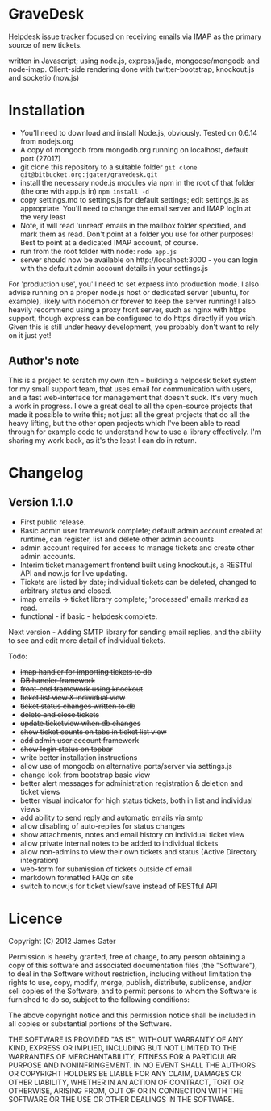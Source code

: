 GraveDesk
=========

Helpdesk issue tracker focused on receiving emails via IMAP as the primary source of new tickets.

written in Javascript; using node.js, express/jade, mongoose/mongodb and node-imap.
Client-side rendering done with twitter-bootstrap, knockout.js and socketio (now.js)

Installation
============

* You'll need to download and install Node.js, obviously. Tested on 0.6.14 from nodejs.org
* A copy of mongodb from mongodb.org running on localhost, default port (27017)
* git clone this repository to a suitable folder
	`git clone git@bitbucket.org:jgater/gravedesk.git`
* install the necessary node.js modules via npm in the root of that folder (the one with app.js in)
	`npm install -d`
* copy settings.md to settings.js for default settings; edit settings.js as appropriate. You'll need to change the email server and IMAP login at the very least
* Note, it will read 'unread' emails in the mailbox folder specified, and mark them as read. Don't point at a folder you use for other purposes! Best to point at a dedicated IMAP account, of course.
* run from the root folder with node:
	`node app.js`
* server should now be available on http://localhost:3000 - you can login with the default admin account details in your settings.js

For 'production use', you'll need to set express into production mode. I also advise running on a proper node.js host or dedicated server (ubuntu, for example), likely with nodemon
or forever to keep the server running!
I also heavily recommend using a proxy front server, such as nginx with https support, though express can be configured to do https directly if you wish.
Given this is still under heavy development, you probably don't want to rely on it just yet!


Author's note
-------------

This is a project to scratch my own itch - building a helpdesk ticket system for my small support team, that uses email for communication with users, and a fast web-interface for management that doesn't suck. It's very much a work in progress. I owe a great deal to all the open-source projects that made it possible to write this; not just all the great projects that do all the heavy lifting, but the other open projects which I've been able to read through for example code to understand how to use a library effectively. I'm sharing my work back, as it's the least I can do in return.


Changelog
=========

Version 1.1.0
-------------

* First public release.
* Basic admin user framework complete; default admin account created at runtime, can register, list and delete other admin accounts.
* admin account required for access to manage tickets and create other admin accounts.
* Interim ticket management frontend built using knockout.js, a RESTful API and now.js for live updating.
* Tickets are listed by date; individual tickets can be deleted, changed to arbitrary status and closed.
* imap emails -> ticket library complete; 'processed' emails marked as read.
* functional - if basic - helpdesk complete.

Next version - Adding SMTP library for sending email replies, and the ability to see and edit more detail of individual tickets.

Todo:

* <del>imap handler for importing tickets to db</del>
* <del>DB handler framework</del>
* <del>front-end framework using knockout</del>
* <del>ticket list view & individual view</del>
* <del>ticket status changes written to db</del>
* <del>delete and close tickets</del>
* <del>update ticketview when db changes</del>
* <del>show ticket counts on tabs in ticket list view</del>
* <del>add admin user account framework</del>
* <del>show login status on topbar</del>
* write better installation instructions
* allow use of mongodb on alternative ports/server via settings.js
* change look from bootstrap basic view
* better alert messages for administration registration & deletion and ticket views
* better visual indicator for high status tickets, both in list and individual views
* add ability to send reply and automatic emails via smtp
* allow disabling of auto-replies for status changes
* show attachments, notes and email history on individual ticket view
* allow private internal notes to be added to individual tickets
* allow non-admins to view their own tickets and status (Active Directory integration)
* web-form for submission of tickets outside of email
* markdown formatted FAQs on site
* switch to now.js for ticket view/save instead of RESTful API

Licence
=======

Copyright (C) 2012 James Gater

Permission is hereby granted, free of charge, to any person obtaining a copy of this software and associated documentation files (the "Software"), to deal in the Software without restriction, including without limitation the rights to use, copy, modify, merge, publish, distribute, sublicense, and/or sell copies of the Software, and to permit persons to whom the Software is furnished to do so, subject to the following conditions:

The above copyright notice and this permission notice shall be included in all copies or substantial portions of the Software.

THE SOFTWARE IS PROVIDED "AS IS", WITHOUT WARRANTY OF ANY KIND, EXPRESS OR IMPLIED, INCLUDING BUT NOT LIMITED TO THE WARRANTIES OF MERCHANTABILITY, FITNESS FOR A PARTICULAR PURPOSE AND NONINFRINGEMENT. IN NO EVENT SHALL THE AUTHORS OR COPYRIGHT HOLDERS BE LIABLE FOR ANY CLAIM, DAMAGES OR OTHER LIABILITY, WHETHER IN AN ACTION OF CONTRACT, TORT OR OTHERWISE, ARISING FROM, OUT OF OR IN CONNECTION WITH THE SOFTWARE OR THE USE OR OTHER DEALINGS IN THE SOFTWARE.
